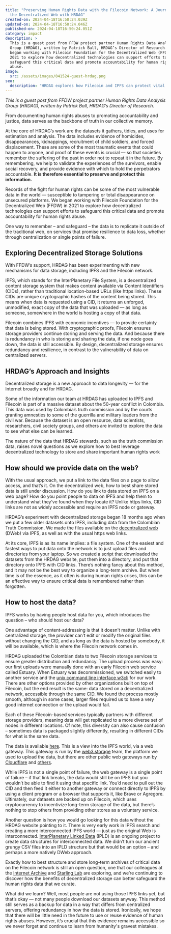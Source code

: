 ```yaml
---
title: "Preserving Human Rights Data with the Filecoin Network: A Journey into
  the Decentralized Web with HRDAG"
created-on: 2024-04-18T16:50:24.039Z
updated-on: 2024-04-18T16:50:24.046Z
published-on: 2024-04-18T16:50:24.051Z
category: impact
description: >
  This is a guest post from FFDW project partner Human Rights Data Analysis
  Group (HRDAG), written by Patrick Ball, HRDAG’s Director of Research. HRDAG
  began working with Filecoin Foundation for the Decentralized Web (FFDW) in
  2021 to explore how decentralized technologies can support efforts to
  safeguard this critical data and promote accountability for human rights
  abuse.
image:
  src: /assets/images/041524-guest-hrdag.png
seo:
  description: "HRDAG explores how Filecoin and IPFS can protect vital human rights data through decentralized storage, ensuring critical evidence remains accessible for future generations."
---
```


*This is a guest post from FFDW project partner Human Rights Data Analysis Group (HRDAG), written by Patrick Ball, HRDAG’s Director of Research.* 

From documenting human rights abuses to promoting accountability and justice, data serves as the backbone of truth in our collective memory. 

At the core of HRDAG’s work are the datasets it gathers, tidies, and uses for estimation and analysis. The data includes evidence of homicides, disappearances, kidnappings, recruitment of child soldiers, and forced displacement. These are some of the most traumatic events that could happen to anyone, and proof of these events is crucial –– so that societies remember the suffering of the past in order not to repeat it in the future. By remembering, we help to validate the experiences of the survivors, enable social recovery, and provide evidence with which to hold the perpetrators accountable. **It is therefore essential to preserve and protect this information.**

Records of the fight for human rights can be some of the most vulnerable data in the world –– susceptible to tampering or total disappearance on unsecured platforms. We began working with Filecoin Foundation for the Decentralized Web (FFDW) in 2021 to explore how decentralized technologies can support efforts to safeguard this critical data and promote accountability for human rights abuse. 

One way to remember – and safeguard – the data is to replicate it outside of the traditional web, on services that promise resilience to data loss, whether through centralization or single points of failure.

## Exploring Decentralized Storage Solutions 

With FFDW’s support, HRDAG has been experimenting with new mechanisms for data storage, including IPFS and the Filecoin network. 

IPFS, which stands for the InterPlanetary File System, is a decentralized content storage system that makes content available via Content Identifiers (CIDs), rather than traditional location-based URLs (like https links). These CIDs are unique cryptographic hashes of the content being stored. This means when data is requested using a CID, it returns an unforged, unmodified, exact copy of the data that was uploaded –– as long as someone, somewhere in the world is hosting a copy of that data. 

Filecoin combines IPFS with economic incentives –– to provide certainty that data is being stored. With cryptographic proofs, Filecoin ensures storage providers continue storing and serving the data. And because there is redundancy in who is storing and sharing the data, if one node goes down, the data is still accessible. By design, decentralized storage ensures redundancy and resilience, in contrast to the vulnerability of data on centralized servers. 

## HRDAG’s Approach and Insights  

Decentralized storage is a new approach to data longevity –– for the Internet broadly and for HRDAG. 

Some of the information our team at HRDAG has uploaded to IPFS and Filecoin is part of a massive dataset about the 50-year conflict in Colombia. This data was used by Colombia’s truth commission and by the courts granting amnesties to some of the guerrilla and military leaders from the civil war. Because the dataset is an open resource, data scientists, researchers, civil society groups, and others are invited to explore the data to see what else can be learned.

The nature of the data that HRDAG stewards, such as the truth commission data, raises novel questions as we explore how to best leverage decentralized technology to store and share important human rights work

## How should we provide data on the web?

With the usual approach, we put a link to the data files on a page to allow access, and that’s it. On the decentralized web, how to best share stored data is still under discussion. How do you link to data stored on IPFS on a web page? How do you point people to data on IPFS and help them to understand what they’ve found when they locate it? Unlike https links, CID links are not as widely accessible and require an IPFS node or gateway. 

HRDAG’s experiment with decentralized storage began 18 months ago when we put a few older datasets onto IPFS, including data from the Colombian Truth Commission. We made the files available on the [decentralized web](https://hrdag.org/data-publication/) (DWeb) via IPFS, as well as with the usual https web links. 

At its core, IPFS is as its name implies: a file system. One of the easiest and fastest ways to put data onto the network is to just upload files and directories from your laptop. So we created a script that downloaded the datasets from the HRDAG website, put them into a directory, and put that directory onto IPFS with CID links. There’s nothing fancy about this method, and it may not be the best way to organize a long-term archive. But when time is of the essence, as it often is during human rights crises, this can be an effective way to ensure critical data is remembered rather than forgotten. 

## How to host the data?

IPFS works by having people host data for you, which introduces the question – who should host our data?

One advantage of content-addressing is that it doesn’t matter. Unlike with centralized storage, the provider can’t edit or modify the original files without changing the CID, and as long as the data is hosted by somebody, it will be available, which is where the Filecoin network comes in. 

HRDAG uploaded the Colombian data to two Filecoin storage services to ensure greater distribution and redundancy. The upload process was easy: our first uploads were manually done with an early Filecoin web service called Estuary. When Estuary was decommissioned, we switched easily to another service and the [unix command line interface w3cli](https://web3.storage/docs/w3cli/) for our work. There are other options provided by other organizations built on top of Filecoin, but the end result is the same: data stored on a decentralized network, accessible through the same CID. We found the process mostly smooth, although in some cases, larger files required us to have a very good internet connection or the upload would fail.

Each of these Filecoin-based services typically partners with different storage providers, meaning data will get replicated to a more diverse set of nodes in different locations. Of note, this diversity can also cause confusion – sometimes data is packaged slightly differently, resulting in different CIDs for what is the same data. 

The data is available [here](https://bafybeibq7ub6qkie62cy2tkoawwsw35jpvtvdl3nrwlhwuz2a4ate65eyq.ipfs.w3s.link/). This is a view into the IPFS world, via a web gateway. This gateway is run by the [web3.storage](https://web3.storage) team, the platform we used to upload the data, but there are other public web gateways run by [Cloudflare](https://cloudflare-ipfs.com/ipfs/bafybeibq7ub6qkie62cy2tkoawwsw35jpvtvdl3nrwlhwuz2a4ate65eyq/) and [others](https://docs.ipfs.tech/concepts/public-utilities/#public-ipfs-gateways).

While IPFS is not a single point of failure, the web gateway is a single point of failure – if that link breaks, the data would still be on IPFS but you wouldn’t be able to find it using that specific link. You’d need to pull out the CID and then feed it either to another gateway or connect directly to IPFS by using a client program or a browser that supports it, like Brave or Agregore. Ultimately, our datasets are backed up on Filecoin, which uses cryptocurrency to incentivize long-term storage of the data, but there’s nothing to stop others from providing other stores as a voluntary service.

Another question is how you would go looking for this data without the HRDAG website pointing to it. There is very early work in IPFS search and creating a more interconnected IPFS world –– just as the original Web is interconnected. [InterPlanetary Linked Data](https://ipld.io/) (IPLD) is an ongoing project to create data structures for interconnected data. We didn’t turn our ancient grungy CSV files into an IPLD structure but that would be an option – and perhaps a more natively DWeb approach. 

Exactly how to best structure and store long-term archives of critical data on the Filecoin network is still an open question, one that our colleagues at the [Internet Archive](https://blog.archive.org/2023/10/20/celebrating-1-petabyte-on-the-filecoin-network/) and [Starling Lab](https://www.starlinglab.org/) are exploring, and we’re continuing to discover how the benefits of decentralized storage can better safeguard the human rights data that we curate. 

What did we learn? Well, most people are not using those IPFS links yet, but that’s okay — not many people download our datasets anyway. This method still serves as a backup for data in a way that differs from centralized servers, offering redundancy in how the data is stored. Ironically, we hope that there will be little need in the future to use or reuse evidence of human rights abuses. However, it’s crucial that this evidence remains accessible so we never forget and continue to learn from humanity's gravest mistakes.
